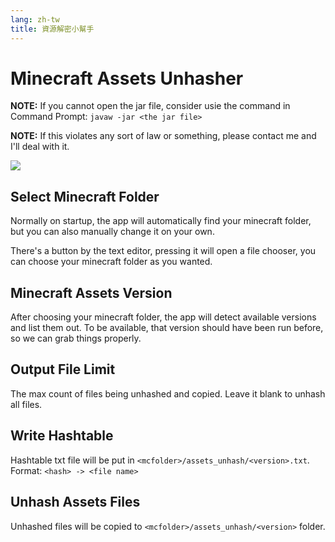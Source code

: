 ```yaml
---
lang: zh-tw
title: 資源解密小幫手
---
```


# Minecraft Assets Unhasher

**NOTE:** If you cannot open the jar file, consider usie the command in Command Prompt: `javaw -jar <the jar file>`

**NOTE:** If this violates any sort of law or something, please contact me and I'll deal with it.

![](https://i.imgur.com/LMTX6aS.png)

## Select Minecraft Folder

Normally on startup, the app will automatically find your minecraft folder, but you can also manually change it on your own.

There's a button by the text editor, pressing it will open a file chooser, you can choose your minecraft folder as you wanted.

## Minecraft Assets Version

After choosing your minecraft folder, the app will detect available versions and list them out. To be available, that version should have been run before, so we can grab things properly.

## Output File Limit

The max count of files being unhashed and copied. Leave it blank to unhash all files.

## Write Hashtable

Hashtable txt file will be put in `<mcfolder>/assets_unhash/<version>.txt`. Format: `<hash> -> <file name>`

## Unhash Assets Files

Unhashed files will be copied to `<mcfolder>/assets_unhash/<version>` folder.